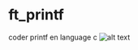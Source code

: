 # ft_printf
coder printf en language c
![alt text]([http://url/to/img.png](https://imgflip.com/i/9darcn))
